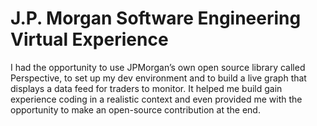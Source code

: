 # J.P. Morgan Software Engineering Virtual Experience

I had the opportunity to use JPMorgan’s own open source library called Perspective, to set up my dev environment and to build a live graph that displays a data feed for traders to monitor. It helped me build gain experience coding in a realistic context and even provided me with the opportunity to make an open-source contribution at the end.
